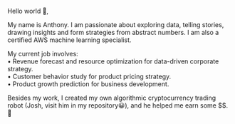 Hello world 👋,

My name is Anthony. I am passionate about exploring data, telling stories, drawing insights and form strategies from abstract numbers. I am also a certified AWS machine learning specialist. 

My current job involves:<br/> 
• Revenue forecast and resource optimization for data-driven corporate strategy.<br/> 
• Customer behavior study for product pricing strategy.<br/> 
• Product growth prediction for business development.<br/>

Besides my work, I created my own algorithmic cryptocurrency trading robot (Josh, visit him in my repository😀), and he helped me earn some $$. 🤖


